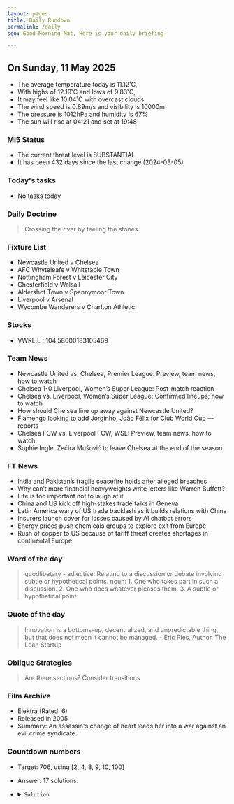 ```yaml
---
layout: pages
title: Daily Rundown
permalink: /daily
seo: Good Morning Mat, Here is your daily briefing

---
```


<!-- weather_marker starts -->
## On Sunday, 11 May 2025

- The average temperature today is 11.12˚C,
- With highs of 12.19˚C and lows of 9.83˚C,
- It may feel like 10.04˚C with overcast clouds
- The wind speed is 0.89m/s and visibility is 10000m
- The pressure is 1012hPa and humidity is 67%
- The sun will rise at 04:21 and set at 19:48

<!-- weather_marker ends -->

### MI5 Status
<!-- threat_marker starts -->
- The current threat level is <span class="highlighter">SUBSTANTIAL</span>
- It has been 432 days since the last change (2024-03-05)

<!-- threat_marker ends -->

### Today's tasks
<!-- task_marker starts -->
- No tasks today
<!-- task_marker ends -->

### Daily Doctrine
<!-- doctrine_marker starts -->
> Crossing the river by feeling the stones.
<!-- doctrine_marker ends -->

### Fixture List

<!-- fixture_marker starts -->
- Newcastle United v Chelsea
- AFC Whyteleafe v Whitstable Town
- Nottingham Forest v Leicester City
- Chesterfield v Walsall
- Aldershot Town v Spennymoor Town
- Liverpool v Arsenal
- Wycombe Wanderers v Charlton Athletic
<!-- fixture_marker ends -->


### Stocks

<!-- stocks_marker starts -->

- VWRL.L : 104.58000183105469 

<!-- stocks_marker ends -->


### Team News
<!-- news_marker starts -->

 - Newcastle United vs. Chelsea, Premier League: Preview, team news, how to watch
 - Chelsea 1-0 Liverpool, Women’s Super League: Post-match reaction
 - Chelsea vs. Liverpool, Women’s Super League: Confirmed lineups; how to watch
 - How should Chelsea line up away against Newcastle United?
 - Flamengo looking to add Jorginho, João Félix for Club World Cup — reports
 - Chelsea FCW vs. Liverpool FCW, WSL: Preview, team news, how to watch
 - Sophie Ingle, Zećira Mušović to leave Chelsea at the end of the season

<!-- news_marker ends -->

### FT News

<!-- ftnews_marker starts -->

 - India and Pakistan’s fragile ceasefire holds after alleged breaches
 - Why can’t more financial heavyweights write letters like Warren Buffett?
 - Life is too important not to laugh at it
 - China and US kick off high-stakes trade talks in Geneva
 - Latin America wary of US trade backlash as it builds relations with China
 - Insurers launch cover for losses caused by AI chatbot errors
 - Energy prices push chemicals groups to explore exit from Europe
 - Rush of copper to US because of tariff threat creates shortages in continental Europe

<!-- ftnews_marker ends -->

### Word of the day

<!-- word_marker starts -->

 > quodlibetary - adjective: Relating to a discussion or debate involving subtle or hypothetical points. noun: 1. One who takes part in such a discussion. 2. One who does whatever pleases them. 3. A subtle or hypothetical point.

<!-- word_marker ends -->


### Quote of the day
<!-- quote_marker starts -->

> Innovation is a bottoms-up, decentralized, and unpredictable thing, but that does not mean it cannot be managed. - Eric Ries, Author, The Lean Startup

<!-- quote_marker ends -->

### Oblique Strategies
<!-- eno_marker starts -->
> Are there sections? Consider transitions

<!-- eno_marker ends -->

### Film Archive

<!-- film_marker starts -->
- Elektra (Rated: 6)
- Released in 2005
- Summary: An assassin's change of heart leads her into a war against an evil crime syndicate.
<!-- film_marker ends -->

### Countdown numbers
<!-- game_marker starts -->

- Target: 706, using [2, 4, 8, 9, 10, 100]
- Answer: 17 solutions.

- <details><summary><code>Solution</code></summary>

  Solution: ( 100 + 10 + 9 ) x ( 4 + 2 ) - 8

   </details>

<!-- game_marker ends -->
